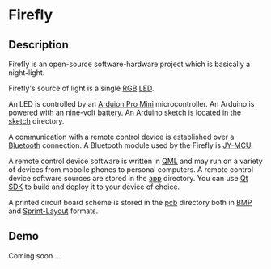 # Firefly

## Description

Firefly is an open-source software-hardware project which is basically a night-light.

Firefly's source of light is a single [RGB](https://en.wikipedia.org/wiki/RGB_color_model) [LED](http://en.wikipedia.org/wiki/Light-emitting_diode).

An LED is controlled by an [Arduion Pro Mini](http://arduino.cc/en/Main/ArduinoBoardProMini) microcontroller. An Arduino is powered with an [nine-volt battery](https://en.wikipedia.org/wiki/Nine-volt_battery). An Arduino sketch is located in the [sketch](https://github.com/Kolyunya/firefly/tree/master/sketch/) directory.

A communication with a remote control device is established over a [Bluetooth](https://en.wikipedia.org/wiki/Bluetooth) connection. A Bluetooth module used by the Firefly is [JY-MCU](http://reprap.org/wiki/Jy-mcu).

A remote control device software is written in [QML](https://en.wikipedia.org/wiki/QML) and may run on a variety of devices from moboile phones to personal computers. A remote control device software sources are stored in the [app](https://github.com/Kolyunya/firefly/tree/master/app) directory. You can use [Qt SDK](http://qt-project.org/downloads) to build and deploy it to your device of choice.

A printed circuit board scheme is stored in the [pcb](https://github.com/Kolyunya/firefly/tree/master/pcb) directory both in [BMP](https://en.wikipedia.org/wiki/BMP_file_format) and [Sprint-Layout](http://www.virtualworkbench.com/sprint-layout.html) formats.

## Demo

Coming soon ...
